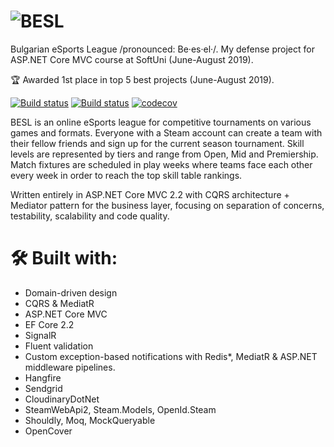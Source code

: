 # ![BESL](https://res.cloudinary.com/vasil-kotsev/image/upload/v1565288701/BESL/besl-logo.png)

Bulgarian eSports League /pronounced: Be·es·el·/. My defense project for ASP.NET Core MVC course at SoftUni (June-August 2019). 

🏆 Awarded 1st place in top 5 best projects (June-August 2019).

[![Build status](https://ci.appveyor.com/api/projects/status/a8x6minra5yhem07?svg=true)](https://ci.appveyor.com/project/SonnyRR/besl)
[![Build status](https://dev.azure.com/VasilKotsev/BESL/_apis/build/status/BESL-Azure%20Web%20App%20for%20ASP.NET-CI)](https://dev.azure.com/VasilKotsev/BESL/_build/latest?definitionId=2)
[![codecov](https://codecov.io/gh/SonnyRR/BESL/branch/master/graph/badge.svg)](https://codecov.io/gh/SonnyRR/BESL)

BESL is an online eSports league for competitive tournaments on various games and formats. Everyone with a Steam account can create a team with their fellow friends and sign up for the current season tournament. Skill levels are represented by tiers and range from Open, Mid and Premiership. Match fixtures are scheduled in play weeks where teams face each other every week in order to reach the top skill table rankings.

Written entirely in ASP.NET Core MVC 2.2 with CQRS architecture + Mediator pattern for the business layer, focusing on separation of concerns, testability, scalability and code quality.

# 🛠 Built with:
* Domain-driven design
* CQRS & MediatR
* ASP.NET Core MVC
* EF Core 2.2
* SignalR
* Fluent validation
* Custom exception-based notifications with Redis*, MediatR & ASP.NET middleware pipelines.
* Hangfire
* Sendgrid
* CloudinaryDotNet
* SteamWebApi2, Steam.Models, OpenId.Steam
* Shouldly, Moq, MockQueryable
* OpenCover
